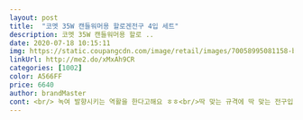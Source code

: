 ```yaml
---
layout: post 
title:  "코멧 35W 캔들워머용 할로겐전구 4입 세트" 
description: 코멧 35W 캔들워머용 할로 ..
date: 2020-07-18 10:15:11 
img: https://static.coupangcdn.com/image/retail/images/70058995081158-b4e7deb6-7b66-410e-b648-b2850d9b3095.jpg 
linkUrl: http://me2.do/xMxAh9CR 
categories: [1002] 
color: A566FF 
price: 6640 
author: brandMaster 
cont: <br/> 녹여 발향시키는 역활을 한다고해요 ㅎㅎ<br/>딱 맞는 규격에 딱 맞는 전구입니다!<br/>불 잘 들어오네요!<br/>사용이 가능하니 ㅎㅎ<br/>상품도 잘 만들어진거같아요<br/>선물받아 잘 사용하던 캔들워머 전구가 나가서 어떤걸 사야하나 고민하던차에 적절한 전구를 발견했네요.<br/> 4구라는 넉넉한 갯수에 교체하자마자 바로 깜빡임없이 잘 사용하였습니다.<br/> 다른 전구는 발열이 너무 심했어서 워머 윗 부분 잡기가 조심스러웠었는데 이 제품은 그렇게까지 발열이 심한 것 같지는 않았어요.<br/> 여러번 사용을 더 해봐야겠지만 만족합니다! 불태우는 향초가 머리 아프신 분들, 캔들워머 선물받고 어떻게 사용할지 막막하신 분들 구매 추천드려요!<br/>안전상으로 유용하네요ㅎㅎ<br/>원래 전구들이 이렇게 저렴했었나요?<br/>인터넷으로 구매가 쉬워지기전엔 가격은 모르고 살았던것 같아요 ㅋㅋ<br/>인테리어 효과도 물씬 주는 만능<br/>캔들보다 안전하고 무드있는<br/>캔들워머용 할로겐 전구에요 ㅎㅎ<br/>캔틀워머 전용 할로겐전구로 전구의 열로 캔들을<br/>코멧 35W 할로겐전구 4입 세트<br/>포장 견고하게 잘 되어있고<br/> 
---
```

 